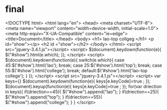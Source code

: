 # final
&lt;!DOCTYPE html> &lt;html lang="en"> &lt;head>     &lt;meta charset="UTF-8">     &lt;meta name="viewport" content="width=device-width, initial-scale=1.0">     &lt;meta http-equiv="X-UA-Compatible" content="ie=edge">     &lt;title>Document&lt;/title> &lt;/head> &lt;body> &lt;h1>  lao-top collgeg &lt;/h1> &lt;p id="show">&lt;/p> &lt;h2 id ="show">&lt;/h2> &lt;/body> &lt;/html> &lt;script src="jquery-3.4.1.js">&lt;/script>  &lt;script> $(document).keydown(function(e){    $("#show").html(e.which); }); &lt;/script> &lt;script> $(document).keydown(function(e){     switch(e.which){         case 45:$('#show').html('lao');         break;             case 25:$('#show').html('top');             break;             case 55:$('#show').html('college');             break;             default:$('#show').html('lao-top college');     } }); &lt;/script> &lt;script src="jquery-3.4.1.js">&lt;/script>  &lt;script> var keys={} $(document).keydown(function(e){     keys[e.keyCode]=true ;    }); $(document).keyup(function(e){     keys[e.keyCode]=true ;    }); for(var driection in keys){     if(driection==45){         $("#show").append("lao");     }     if(driection==25){         $("#show").append("top");     }     if(driection==55){         $("#show").append("college");     } }  &lt;/script>
